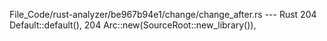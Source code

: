 File_Code/rust-analyzer/be967b94e1/change/change_after.rs --- Rust
204                     Default::default(),                                                                                                                  204                     Arc::new(SourceRoot::new_library()),


